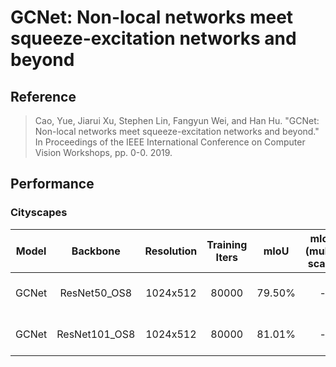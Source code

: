 # GCNet: Non-local networks meet squeeze-excitation networks and beyond

## Reference

> Cao, Yue, Jiarui Xu, Stephen Lin, Fangyun Wei, and Han Hu. "GCNet: Non-local networks meet squeeze-excitation networks and beyond." In Proceedings of the IEEE International Conference on Computer Vision Workshops, pp. 0-0. 2019.

## Performance

### Cityscapes

| Model | Backbone | Resolution | Training Iters | mIoU | mIoU (multi-scale) | Links |
|:-:|:-:|:-:|:-:|:-:|:-:|:-:|
|GCNet|ResNet50_OS8|1024x512|80000|79.50%|-|[model](https://bj.bcebos.com/paddleseg/dygraph/cityscapes/gcnet_resnet50_os8_cityscapes_1024x512_80k/model.pdparams) \| [log](https://bj.bcebos.com/paddleseg/dygraph/cityscapes/gcnet_resnet50_os8_cityscapes_1024x512_80k/train.log) \| [vdl](https://paddlepaddle.org.cn/paddle/visualdl/service/app?id=e3801edb9a6f5b33eb890f5a1ae6ed7b)|
|GCNet|ResNet101_OS8|1024x512|80000|81.01%|-|[model](https://bj.bcebos.com/paddleseg/dygraph/cityscapes/gcnet_resnet101_os8_cityscapes_1024x512_80k/model.pdparams) \| [log](https://bj.bcebos.com/paddleseg/dygraph/cityscapes/gcnet_resnet101_os8_cityscapes_1024x512_80k/train.log) \| [vdl](https://www.paddlepaddle.org.cn/paddle/visualdl/service/app/scalar?id=aa88e7980f4d6839537662a3a3d18851)|
